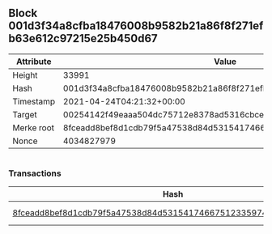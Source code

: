 ## Block 001d3f34a8cfba18476008b9582b21a86f8f271efb63e612c97215e25b450d67

Attribute | Value
--- | ---
Height | 33991
Hash | 001d3f34a8cfba18476008b9582b21a86f8f271efb63e612c97215e25b450d67
Timestamp | 2021-04-24T04:21:32+00:00
Target | 00254142f49eaaa504dc75712e8378ad5316cbcead634704b3734b6271167cc4
Merke root | 8fceadd8bef8d1cdb79f5a47538d84d53154174667512335974d01dba19046db
Nonce | 4034827979

```

```

### Transactions

Hash | Amount
--- | ---
[8fceadd8bef8d1cdb79f5a47538d84d53154174667512335974d01dba19046db](8fceadd8bef8d1cdb79f5a47538d84d53154174667512335974d01dba19046db.md) | 10.00000000 SKEPTI 
